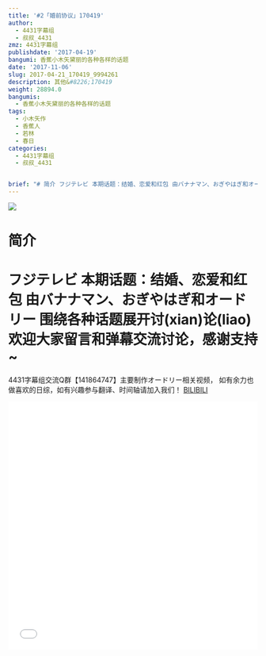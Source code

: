 ```yaml
---
title: '#2「婚前协议」170419'
author:
  - 4431字幕组
  - 叔叔_4431
zmz: 4431字幕组
publishdate: '2017-04-19'
bangumi: 香蕉小木矢黛丽的各种各样的话题
date: '2017-11-06'
slug: 2017-04-21_170419_9994261
description: 其他&#8226;170419
weight: 28894.0
bangumis:
  - 香蕉小木矢黛丽的各种各样的话题
tags:
  - 小木矢作
  - 香蕉人
  - 若林
  - 春日
categories:
  - 4431字幕组
  - 叔叔_4431


brief: "# 简介 フジテレビ 本期话题：结婚、恋爱和红包 由バナナマン、おぎやはぎ和オードリー 围绕各种话题展开讨(xian)论(liao) 欢迎大家留言和弹幕交流讨论，感谢支持~ ====================== 4431字幕组交流Q群【141864747】主要制作オードリー相关视频， 如有余力也做喜欢的日综，如有兴趣参与翻译、时间轴请加入我们！"
---
```

![](https://i.imgur.com/0XYrNtZ.png)
# 简介  
フジテレビ 本期话题：结婚、恋爱和红包
由バナナマン、おぎやはぎ和オードリー
围绕各种话题展开讨(xian)论(liao)
欢迎大家留言和弹幕交流讨论，感谢支持~
======================
4431字幕组交流Q群【141864747】主要制作オードリー相关视频，
如有余力也做喜欢的日综，如有兴趣参与翻译、时间轴请加入我们！
  [BILIBILI](https://www.bilibili.com/video/av9994261/)

  <iframe src="//www.bilibili.com/blackboard/player.html?aid=9994261" width="100%" height="500" frameborder="0" allowfullscreen="allowfullscreen"></iframe>
